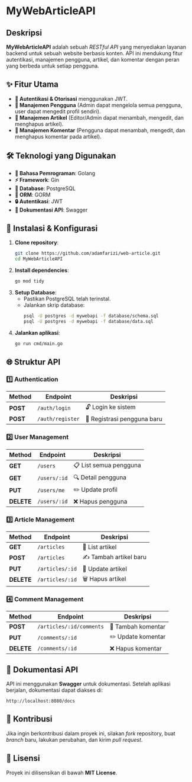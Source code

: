 # MyWebArticleAPI

## Deskripsi
**MyWebArticleAPI** adalah sebuah *RESTful API* yang menyediakan layanan backend untuk sebuah website berbasis konten. API ini mendukung fitur autentikasi, manajemen pengguna, artikel, dan komentar dengan peran yang berbeda untuk setiap pengguna.

## ✨ Fitur Utama
- **🔑 Autentikasi & Otorisasi** menggunakan JWT.
- **👥 Manajemen Pengguna** (Admin dapat mengelola semua pengguna, user dapat mengedit profil sendiri).
- **📝 Manajemen Artikel** (Editor/Admin dapat menambah, mengedit, dan menghapus artikel).
- **💬 Manajemen Komentar** (Pengguna dapat menambah, mengedit, dan menghapus komentar pada artikel).

## 🛠 Teknologi yang Digunakan
- **🚀 Bahasa Pemrograman**: Golang
- **⚡ Framework**: Gin
- **💾 Database**: PostgreSQL
- **🔗 ORM**: GORM
- **🔒 Autentikasi**: JWT
- **📖 Dokumentasi API**: Swagger

## 🔧 Instalasi & Konfigurasi
1. **Clone repository**:
   ```sh
   git clone https://github.com/adamfarizi/web-article.git
   cd MyWebArticleAPI
   ```
2. **Install dependencies**:
   ```sh
   go mod tidy
   ```
3. **Setup Database**:
   - Pastikan PostgreSQL telah terinstal.
   - Jalankan skrip database:
     ```sh
     psql -U postgres -d mywebapi -f database/schema.sql
     psql -U postgres -d mywebapi -f database/data.sql
     ```
4. **Jalankan aplikasi**:
   ```sh
   go run cmd/main.go
   ```

## 🌐 Struktur API
### 1️⃣ Authentication
| Method | Endpoint      | Deskripsi                 |
|--------|-------------|---------------------------|
| **POST**   | `/auth/login` | 🔓 Login ke sistem          |
| **POST**   | `/auth/register` | 📝 Registrasi pengguna baru |

### 2️⃣ User Management
| Method | Endpoint          | Deskripsi             |
|--------|-------------------|-----------------------|
| **GET**    | `/users`          | 📋 List semua pengguna  |
| **GET**    | `/users/:id`      | 🔍 Detail pengguna      |
| **PUT**    | `/users/me`       | ✏️ Update profil        |
| **DELETE** | `/users/:id`      | ❌ Hapus pengguna       |

### 3️⃣ Article Management
| Method | Endpoint         | Deskripsi               |
|--------|-----------------|-------------------------|
| **GET**    | `/articles`      | 📄 List artikel           |
| **POST**   | `/articles`      | ✍️ Tambah artikel baru    |
| **PUT**    | `/articles/:id`  | 🔄 Update artikel         |
| **DELETE** | `/articles/:id`  | 🗑 Hapus artikel          |

### 4️⃣ Comment Management
| Method | Endpoint             | Deskripsi              |
|--------|----------------------|------------------------|
| **POST**   | `/articles/:id/comments` | 💬 Tambah komentar  |
| **PUT**    | `/comments/:id`      | ✏️ Update komentar       |
| **DELETE** | `/comments/:id`      | ❌ Hapus komentar        |

## 📜 Dokumentasi API
API ini menggunakan **Swagger** untuk dokumentasi. Setelah aplikasi berjalan, dokumentasi dapat diakses di:
```
http://localhost:8080/docs
```

## 🤝 Kontribusi
Jika ingin berkontribusi dalam proyek ini, silakan *fork* repository, buat *branch* baru, lakukan perubahan, dan kirim *pull request*.

## 📜 Lisensi
Proyek ini dilisensikan di bawah **MIT License**.

